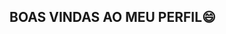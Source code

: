 ## BOAS VINDAS AO MEU PERFIL😄

<!--
**jujubaa2/jujubaa2** is a ✨ _special_ ✨ repository because its `README.md` (this file) appears on your GitHub profile.

Here are some ideas to get you started:

- 🔭 Eu estou estudando no Alura 
- 🌱 Estou me desenvolvendo na linguagem JavaScript
- 💬 Utilizo esse espaço para minha organização e comportilhamento dos meus projetos desenvolvidos 
- 😄 Pronomes: Ela/Dela
- ⚡ Vê rápido!
-->
